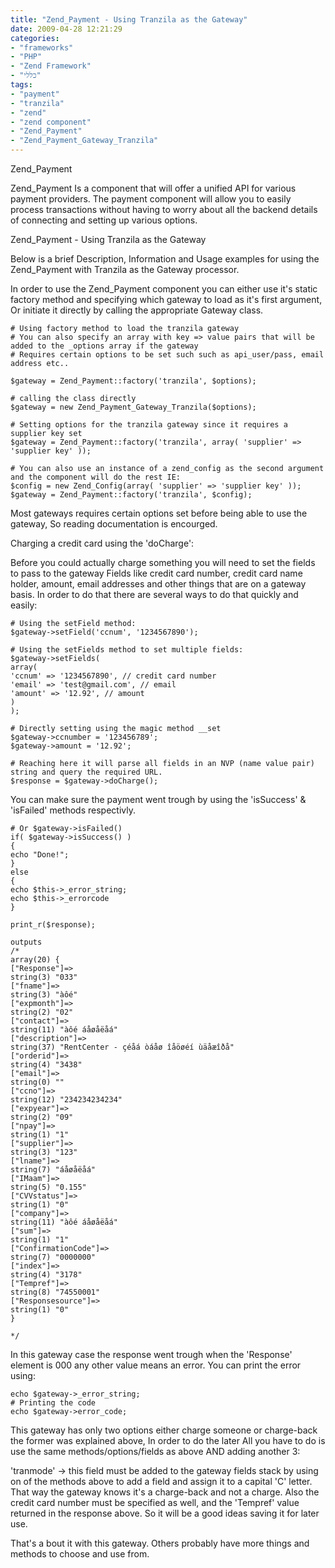 ```yaml
---
title: "Zend_Payment - Using Tranzila as the Gateway"
date: 2009-04-28 12:21:29
categories: 
- "frameworks"
- "PHP"
- "Zend Framework"
- "כללי"
tags: 
- "payment"
- "tranzila"
- "zend"
- "zend component"
- "Zend_Payment"
- "Zend_Payment_Gateway_Tranzila"
---
```


<p style="text-align: left;">Zend_Payment</p>
<div style="direction: ltr;text-align: left;">

Zend_Payment Is a component that will offer a unified API for various payment providers.
The payment component will allow you to easily process transactions without having to worry about all the backend details of connecting and setting up various options.

Zend_Payment - Using Tranzila as the Gateway

Below is a brief Description, Information and Usage examples for using the Zend_Payment with Tranzila as the Gateway processor.

In order to use the Zend_Payment component you can either use it's static factory method and specifying which gateway to load as it's first argument, Or initiate it directly by calling the appropriate Gateway class.

```
# Using factory method to load the tranzila gateway
# You can also specify an array with key => value pairs that will be added to the _options array if the gateway
# Requires certain options to be set such such as api_user/pass, email address etc..

$gateway = Zend_Payment::factory('tranzila', $options);

# calling the class directly
$gateway = new Zend_Payment_Gateway_Tranzila($options);

# Setting options for the tranzila gateway since it requires a supplier key set
$gateway = Zend_Payment::factory('tranzila', array( 'supplier' => 'supplier key' ));

# You can also use an instance of a zend_config as the second argument and the component will do the rest IE:
$config = new Zend_Config(array( 'supplier' => 'supplier key' ));
$gateway = Zend_Payment::factory('tranzila', $config);
```

Most gateways requires certain options set before being able to use the gateway, So reading documentation is encourged.

Charging a credit card using the 'doCharge':

Before you could actually charge something you will need to set the fields to pass to the gateway
Fields like credit card number, credit card name holder, amount, email addresses and other things that are on a gateway basis.
In order to do that there are several ways to do that quickly and easily:

```
# Using the setField method:
$gateway->setField('ccnum', '1234567890');
```

```
# Using the setFields method to set multiple fields:
$gateway->setFields(
array(
'ccnum' => '1234567890', // credit card number
'email' => 'test@gmail.com', // email
'amount' => '12.92', // amount
)
);
```

```
# Directly setting using the magic method __set
$gateway->ccnumber = '123456789';
$gateway->amount = '12.92';
```

```
# Reaching here it will parse all fields in an NVP (name value pair) string and query the required URL.
$response = $gateway->doCharge();
```

You can make sure the payment went trough by using the 'isSuccess' &amp; 'isFailed' methods respectivly.

```
# Or $gateway->isFailed()
if( $gateway->isSuccess() )
{
echo "Done!";
}
else
{
echo $this->_error_string;
echo $this->_errorcode
}

print_r($response);

outputs
/*
array(20) {
["Response"]=>
string(3) "033"
["fname"]=>
string(3) "àôé"
["expmonth"]=>
string(2) "02"
["contact"]=>
string(11) "àôé áåøåëåá"
["description"]=>
string(37) "RentCenter - çéåá òáåø îåöøéí ùäåæîðå"
["orderid"]=>
string(4) "3438"
["email"]=>
string(0) ""
["ccno"]=>
string(12) "234234234234"
["expyear"]=>
string(2) "09"
["npay"]=>
string(1) "1"
["supplier"]=>
string(3) "123"
["lname"]=>
string(7) "áåøåëåá"
["IMaam"]=>
string(5) "0.155"
["CVVstatus"]=>
string(1) "0"
["company"]=>
string(11) "àôé áåøåëåá"
["sum"]=>
string(1) "1"
["ConfirmationCode"]=>
string(7) "0000000"
["index"]=>
string(4) "3178"
["Tempref"]=>
string(8) "74550001"
["Responsesource"]=>
string(1) "0"
}

*/
```

In this gateway case the response went trough when the 'Response' element is 000 any other value means an error.
You can print the error using:

```
echo $gateway->_error_string;
# Printing the code
echo $gateway->error_code;
```

This gateway has only two options either charge someone or charge-back the former was explained above, In order to do the later
All you have to do is use the same methods/options/fields as above AND adding another 3:

'tranmode' -&gt; this field must be added to the gateway fields stack by using on of the methods above to add a field and assign it to a capital 'C' letter.
That way the gateway knows it's a charge-back and not a charge. Also the credit card number must be specified as well, and the 'Tempref' value returned in the response above.
So it will be a good ideas saving it for later use.

That's a bout it with this gateway. Others probably have more things and methods to choose and use from.
</div>
